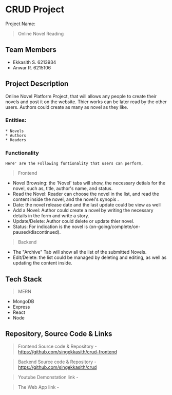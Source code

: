 # CRUD Project

Project Name:
> Online Novel Reading

## Team Members
* Ekkasith S. 6213934
* Anwar R. 6215106

## Project Description

Online Novel Platform Project, that will allows any people to create their novels and post it on the website. Thier works can be later read  by the other users. Authors could create as many as novel as they like. 

### Entities:
    * Novels
    * Authors
    * Readers

### Functionality
    Here' are the Following funtionality that users can perform,

>Frontend

* Novel Browsing: the 'Novel' tabs will show, the necessary detials for the novel, such as, title, author's name, and status. 
* Read the Novel: Reader can choose the novel in the list, and read the content inside the novel, and the novel's synopis .
* Date: the novel release date and the last update could be view as well 
* Add a Novel: Author could create a novel by writing the necessary details in the form and write a story.
* Update/Delete: Author could delete or update thier novel.
* Status: For indication is the novel is (on-going/complete/on-paused/discontinued).

>Backend 

* The "Archive" Tab will show all the list of the submitted Novels.
* Edit/Delete: the list could be managed by deleting and editing, as well as updating the content inside.

## Tech Stack
> MERN

* MongoDB
* Express
* React
* Node

## Repository, Source Code & Links
> Frontend Source code & Repository
    - https://github.com/singekkasith/crud-frontend
    
> Backend Source code & Repository
    - https://github.com/singekkasith/crud

> Youtube Demonstation link
    - 

> The Web App link
    -
